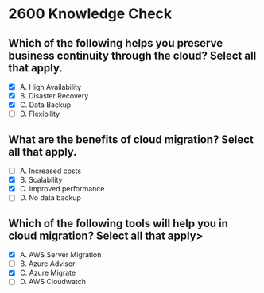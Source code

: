 # 2600 Knowledge Check

## Which of the following helps you preserve business continuity through the cloud? Select all that apply.

- [X] A. High Availability
- [X] B. Disaster Recovery
- [X] C. Data Backup
- [ ] D. Flexibility

## What are the benefits of cloud migration? Select all that apply.

- [ ] A. Increased costs
- [X] B. Scalability
- [X] C. Improved performance
- [ ] D. No data backup

## Which of the following tools will help you in cloud migration? Select all that apply>

- [X] A. AWS Server Migration
- [ ] B. Azure Advisor
- [X] C. Azure Migrate
- [ ] D. AWS Cloudwatch
